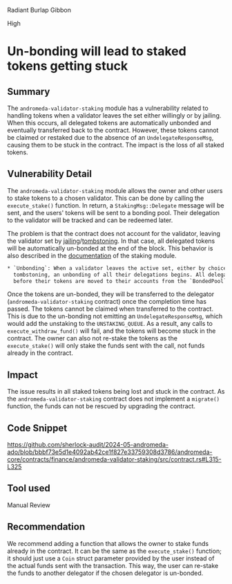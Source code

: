 Radiant Burlap Gibbon

High

# Un-bonding will lead to staked tokens getting stuck

## Summary

The `andromeda-validator-staking` module has a vulnerability related to handling tokens when a validator leaves the set either willingly or by jailing. When this occurs, all delegated tokens are automatically unbonded and eventually transferred back to the contract. However, these tokens cannot be claimed or restaked due to the absence of an `UndelegateResponseMsg`, causing them to be stuck in the contract. The impact is the loss of all staked tokens. 

## Vulnerability Detail

The `andromeda-validator-staking` module allows the owner and other users to stake tokens to a chosen validator. This can be done by calling the `execute_stake()` function. In return, a `StakingMsg::Delegate` message will be sent, and the users' tokens will be sent to a bonding pool. Their delegation to the validator will be tracked and can be redeemed later.

The problem is that the contract does not account for the validator, leaving the validator set by [jailing](https://docs.cosmos.network/main/build/modules/slashing#liveness-tracking)/[tombstoning](https://docs.cosmos.network/main/build/modules/slashing#tombstone-caps). In that case, all delegated tokens will be automatically un-bonded at the end of the block. This behavior is also described in the [documentation](https://github.com/cosmos/cosmos-sdk/blob/433e3fd6d9cfec1a785df5ca3db691b9d3451a9c/x/staking/README.md?plain=1#L104) of the staking module.

```txt
* `Unbonding`: When a validator leaves the active set, either by choice or due to slashing, jailing or
  tombstoning, an unbonding of all their delegations begins. All delegations must then wait the UnbondingTime
  before their tokens are moved to their accounts from the `BondedPool`.
```

Once the tokens are un-bonded, they will be transferred to the delegator (`andromeda-validator-staking` contract) once the completion time has passed. The tokens cannot be claimed when transferred to the contract. This is due to the un-bonding not emitting an `UndelegateResponseMsg`, which would add the unstaking to the `UNSTAKING_QUEUE`. As a result, any calls to `execute_withdraw_fund()` will fail, and the tokens will become stuck in the contract. The owner can also not re-stake the tokens as the `execute_stake()` will only stake the funds sent with the call, not funds already in the contract.

## Impact

The issue results in all staked tokens being lost and stuck in the contract. As the `andromeda-validator-staking` contract does not implement a `migrate()` function, the funds can not be rescued by upgrading the contract.

## Code Snippet

https://github.com/sherlock-audit/2024-05-andromeda-ado/blob/bbbf73e5d1e4092ab42ce1f827e33759308d3786/andromeda-core/contracts/finance/andromeda-validator-staking/src/contract.rs#L315-L325
## Tool used

Manual Review

## Recommendation

We recommend adding a function that allows the owner to stake funds already in the contract. It can be the same as the `execute_stake()` function; it should just use a `Coin` struct parameter provided by the user instead of the actual funds sent with the transaction. This way, the user can re-stake the funds to another delegator if the chosen delegator is un-bonded.
